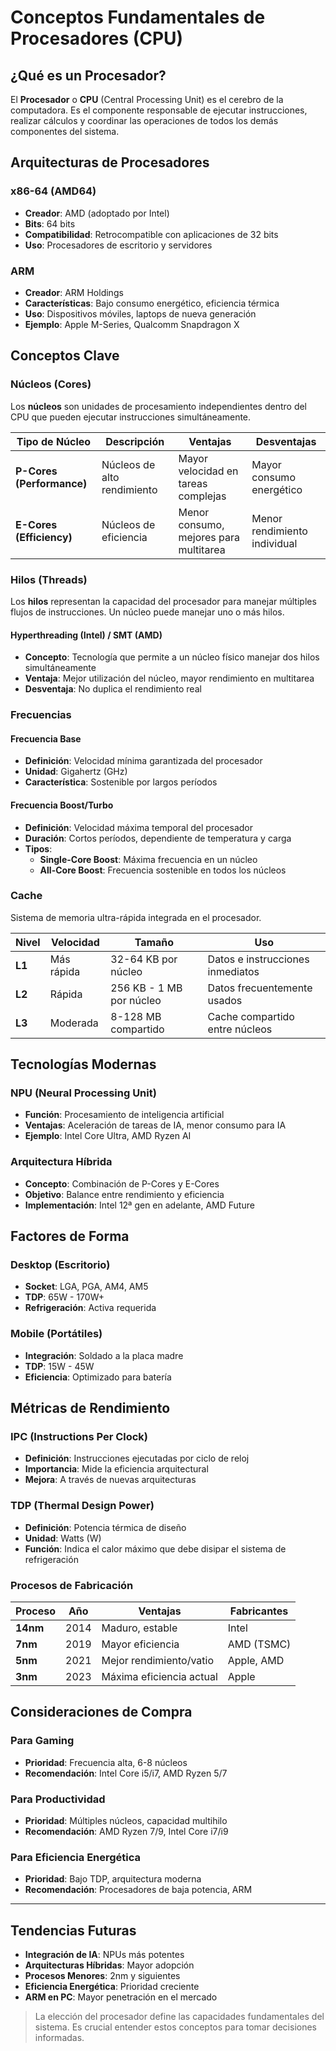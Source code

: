 # Conceptos Fundamentales de Procesadores (CPU)

## ¿Qué es un Procesador?

El **Procesador** o **CPU** (Central Processing Unit) es el cerebro de la computadora. Es el componente responsable de ejecutar instrucciones, realizar cálculos y coordinar las operaciones de todos los demás componentes del sistema.

## Arquitecturas de Procesadores

### x86-64 (AMD64)
- **Creador**: AMD (adoptado por Intel)
- **Bits**: 64 bits
- **Compatibilidad**: Retrocompatible con aplicaciones de 32 bits
- **Uso**: Procesadores de escritorio y servidores

### ARM
- **Creador**: ARM Holdings
- **Características**: Bajo consumo energético, eficiencia térmica
- **Uso**: Dispositivos móviles, laptops de nueva generación
- **Ejemplo**: Apple M-Series, Qualcomm Snapdragon X

## Conceptos Clave

### Núcleos (Cores)
Los **núcleos** son unidades de procesamiento independientes dentro del CPU que pueden ejecutar instrucciones simultáneamente.

| Tipo de Núcleo | Descripción | Ventajas | Desventajas |
|----------------|-------------|----------|-------------|
| **P-Cores (Performance)** | Núcleos de alto rendimiento | Mayor velocidad en tareas complejas | Mayor consumo energético |
| **E-Cores (Efficiency)** | Núcleos de eficiencia | Menor consumo, mejores para multitarea | Menor rendimiento individual |

### Hilos (Threads)
Los **hilos** representan la capacidad del procesador para manejar múltiples flujos de instrucciones. Un núcleo puede manejar uno o más hilos.

#### Hyperthreading (Intel) / SMT (AMD)
- **Concepto**: Tecnología que permite a un núcleo físico manejar dos hilos simultáneamente
- **Ventaja**: Mejor utilización del núcleo, mayor rendimiento en multitarea
- **Desventaja**: No duplica el rendimiento real

### Frecuencias

#### Frecuencia Base
- **Definición**: Velocidad mínima garantizada del procesador
- **Unidad**: Gigahertz (GHz)
- **Característica**: Sostenible por largos períodos

#### Frecuencia Boost/Turbo
- **Definición**: Velocidad máxima temporal del procesador
- **Duración**: Cortos períodos, dependiente de temperatura y carga
- **Tipos**:
  - **Single-Core Boost**: Máxima frecuencia en un núcleo
  - **All-Core Boost**: Frecuencia sostenible en todos los núcleos

### Cache
Sistema de memoria ultra-rápida integrada en el procesador.

| Nivel | Velocidad | Tamaño | Uso |
|-------|-----------|---------|-----|
| **L1** | Más rápida | 32-64 KB por núcleo | Datos e instrucciones inmediatos |
| **L2** | Rápida | 256 KB - 1 MB por núcleo | Datos frecuentemente usados |
| **L3** | Moderada | 8-128 MB compartido | Cache compartido entre núcleos |

## Tecnologías Modernas

### NPU (Neural Processing Unit)
- **Función**: Procesamiento de inteligencia artificial
- **Ventajas**: Aceleración de tareas de IA, menor consumo para IA
- **Ejemplo**: Intel Core Ultra, AMD Ryzen AI

### Arquitectura Híbrida
- **Concepto**: Combinación de P-Cores y E-Cores
- **Objetivo**: Balance entre rendimiento y eficiencia
- **Implementación**: Intel 12ª gen en adelante, AMD Future

## Factores de Forma

### Desktop (Escritorio)
- **Socket**: LGA, PGA, AM4, AM5
- **TDP**: 65W - 170W+
- **Refrigeración**: Activa requerida

### Mobile (Portátiles)
- **Integración**: Soldado a la placa madre
- **TDP**: 15W - 45W
- **Eficiencia**: Optimizado para batería

## Métricas de Rendimiento

### IPC (Instructions Per Clock)
- **Definición**: Instrucciones ejecutadas por ciclo de reloj
- **Importancia**: Mide la eficiencia arquitectural
- **Mejora**: A través de nuevas arquitecturas

### TDP (Thermal Design Power)
- **Definición**: Potencia térmica de diseño
- **Unidad**: Watts (W)
- **Función**: Indica el calor máximo que debe disipar el sistema de refrigeración

### Procesos de Fabricación
| Proceso | Año | Ventajas | Fabricantes |
|---------|-----|----------|-------------|
| **14nm** | 2014 | Maduro, estable | Intel |
| **7nm** | 2019 | Mayor eficiencia | AMD (TSMC) |
| **5nm** | 2021 | Mejor rendimiento/vatio | Apple, AMD |
| **3nm** | 2023 | Máxima eficiencia actual | Apple |

## Consideraciones de Compra

### Para Gaming
- **Prioridad**: Frecuencia alta, 6-8 núcleos
- **Recomendación**: Intel Core i5/i7, AMD Ryzen 5/7

### Para Productividad
- **Prioridad**: Múltiples núcleos, capacidad multihilo
- **Recomendación**: AMD Ryzen 7/9, Intel Core i7/i9

### Para Eficiencia Energética
- **Prioridad**: Bajo TDP, arquitectura moderna
- **Recomendación**: Procesadores de baja potencia, ARM

---

## Tendencias Futuras

- **Integración de IA**: NPUs más potentes
- **Arquitecturas Híbridas**: Mayor adopción
- **Procesos Menores**: 2nm y siguientes
- **Eficiencia Energética**: Prioridad creciente
- **ARM en PC**: Mayor penetración en el mercado

> La elección del procesador define las capacidades fundamentales del sistema. Es crucial entender estos conceptos para tomar decisiones informadas.
